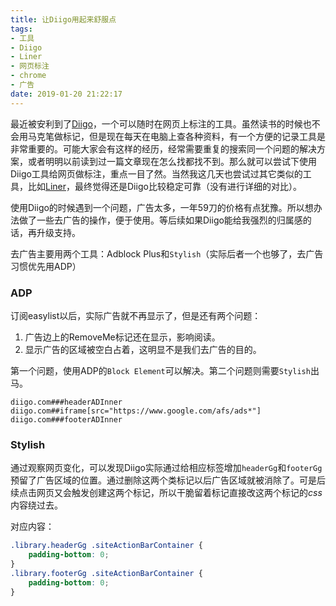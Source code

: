 ```yaml
---
title: 让Diigo用起来舒服点
tags:
- 工具
- Diigo
- Liner
- 网页标注
- chrome
- 广告
date: 2019-01-20 21:22:17
---
```


最近被安利到了[Diigo](https://diigo.com/)，一个可以随时在网页上标注的工具。虽然读书的时候也不会用马克笔做标记，但是现在每天在电脑上查各种资料，有一个方便的记录工具是非常重要的。可能大家会有这样的经历，经常需要重复的搜索同一个问题的解决方案，或者明明以前读到过一篇文章现在怎么找都找不到。那么就可以尝试下使用Diigo工具给网页做标注，重点一目了然。当然我这几天也尝试过其它类似的工具，比如[Liner](https://getliner.com/)，最终觉得还是Diigo比较稳定可靠（没有进行详细的对比）。

使用Diigo的时候遇到一个问题，广告太多，一年59刀的价格有点犹豫。所以想办法做了一些去广告的操作，便于使用。等后续如果Diigo能给我强烈的归属感的话，再升级支持。

去广告主要用两个工具：Adblock Plus和`Stylish`（实际后者一个也够了，去广告习惯优先用ADP）

### ADP

订阅easylist以后，实际广告就不再显示了，但是还有两个问题：

1. 广告边上的RemoveMe标记还在显示，影响阅读。
2. 显示广告的区域被空白占着，这明显不是我们去广告的目的。

第一个问题，使用ADP的`Block Element`可以解决。第二个问题则需要`Stylish`出马。

```basic
diigo.com###headerADInner
diigo.com##iframe[src="https://www.google.com/afs/ads*"]
diigo.com###footerADInner
```

### Stylish

通过观察网页变化，可以发现Diigo实际通过给相应标签增加`headerGg`和`footerGg`预留了广告区域的位置。通过删除这两个类标记以后广告区域就被消除了。可是后续点击网页又会触发创建这两个标记，所以干脆留着标记直接改这两个标记的*css*内容绕过去。

对应内容：

```css
.library.headerGg .siteActionBarContainer {
    padding-bottom: 0;
}
.library.footerGg .siteActionBarContainer {
    padding-bottom: 0;
}
```

